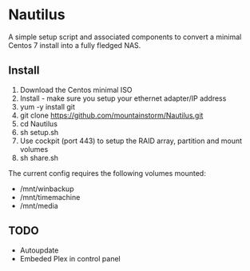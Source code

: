 Nautilus
========

A simple setup script and associated components to convert a minimal Centos 7 install into a fully fledged NAS.


Install
-------

1. Download the Centos minimal ISO
2. Install - make sure you setup your ethernet adapter/IP address
3. yum -y install git
4. git clone https://github.com/mountainstorm/Nautilus.git
5. cd Nautilus
6. sh setup.sh <backup-pwd>
7. Use cockpit (port 443) to setup the RAID array, partition and mount volumes
8. sh share.sh

The current config requires the following volumes mounted:
* /mnt/winbackup
* /mnt/timemachine
* /mnt/media


TODO
----

* Autoupdate
* Embeded Plex in control panel
